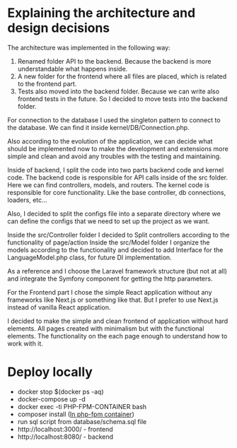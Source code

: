 # Explaining the architecture and design decisions
The architecture was implemented in the following way:
1) Renamed folder API to the backend. Because the backend is more understandable what happens inside.
2) A new folder for the frontend where all files are placed, which is related to the frontend part.
3) Tests also moved into the backend folder. Because we can write also frontend tests in the future. So I decided to move tests into the backend folder.

For connection to the database I used the singleton pattern to connect to the database.
We can find it inside kernel/DB/Connection.php.

Also according to the evolution of the application, we can decide what should be implemented now to make the development and extensions more simple and clean and avoid any troubles with the testing and maintaining.


Inside of backend, I split the code into two parts backend code and kernel code.
The backend code is responsible for API calls inside of the src folder. Here we can find controllers, models, and routers.
The kernel code is responsible for core functionality. Like the base controller, db connections, loaders, etc...

Also, I decided to split the configs file into a separate directory where we can define the configs that we need to set up the project as we want.

Inside the src/Controller folder I decided to Split controllers according to the functionality of page/action
Inside the src/Model folder I organize the models according to the functionality and decided to add Interface for the LanguageModel.php class, for future DI implementation.

As a reference and I choose the Laravel framework structure (but not  at all)  and integrate the Symfony component for getting the http parameters.

For the Frontend part I chose the simple React application without any frameworks like Next.js or something like that.
But I prefer to use Next.js instead of vanilla React application.

I decided to make the simple and clean frontend of application without hard elements.
All pages created with minimalism but with the functional elements. The functionality on the each page enough to understand how to work with it.


# Deploy locally
* docker stop $(docker ps -aq)
* docker-compose up -d
* docker exec -ti PHP-FPM-CONTAINER bash
* composer install (<ins>In php-fpm container</ins>)
* run sql script from database/schema.sql file
* http://localhost:3000/ - frontend
* http://localhost:8080/ - backend